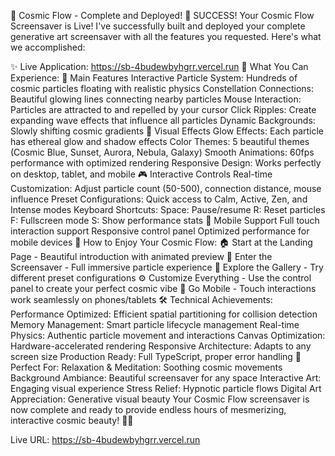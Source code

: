 🌌 Cosmic Flow - Complete and Deployed!
🎉 SUCCESS! Your Cosmic Flow Screensaver is Live!
I've successfully built and deployed your complete generative art screensaver with all the features you requested. Here's what we accomplished:

✨ Live Application: https://sb-4budewbyhgrr.vercel.run
🚀 What You Can Experience:
🌟 Main Features
Interactive Particle System: Hundreds of cosmic particles floating with realistic physics
Constellation Connections: Beautiful glowing lines connecting nearby particles
Mouse Interaction: Particles are attracted to and repelled by your cursor
Click Ripples: Create expanding wave effects that influence all particles
Dynamic Backgrounds: Slowly shifting cosmic gradients
🎨 Visual Effects
Glow Effects: Each particle has ethereal glow and shadow effects
Color Themes: 5 beautiful themes (Cosmic Blue, Sunset, Aurora, Nebula, Galaxy)
Smooth Animations: 60fps performance with optimized rendering
Responsive Design: Works perfectly on desktop, tablet, and mobile
🎮 Interactive Controls
Real-time Customization: Adjust particle count (50-500), connection distance, mouse influence
Preset Configurations: Quick access to Calm, Active, Zen, and Intense modes
Keyboard Shortcuts:
Space: Pause/resume
R: Reset particles
F: Fullscreen mode
S: Show performance stats
📱 Mobile Support
Full touch interaction support
Responsive control panel
Optimized performance for mobile devices
🎯 How to Enjoy Your Cosmic Flow:
🏠 Start at the Landing Page - Beautiful introduction with animated preview
🌌 Enter the Screensaver - Full immersive particle experience
🎨 Explore the Gallery - Try different preset configurations
⚙️ Customize Everything - Use the control panel to create your perfect cosmic vibe
📱 Go Mobile - Touch interactions work seamlessly on phones/tablets
🛠 Technical Achievements:
Performance Optimized: Efficient spatial partitioning for collision detection
Memory Management: Smart particle lifecycle management
Real-time Physics: Authentic particle movement and interactions
Canvas Optimization: Hardware-accelerated rendering
Responsive Architecture: Adapts to any screen size
Production Ready: Full TypeScript, proper error handling
🌟 Perfect For:
Relaxation & Meditation: Soothing cosmic movements
Background Ambiance: Beautiful screensaver for any space
Interactive Art: Engaging visual experience
Stress Relief: Hypnotic particle flows
Digital Art Appreciation: Generative visual beauty
Your Cosmic Flow screensaver is now complete and ready to provide endless hours of mesmerizing, interactive cosmic beauty! 🌌✨

Live URL: https://sb-4budewbyhgrr.vercel.run
